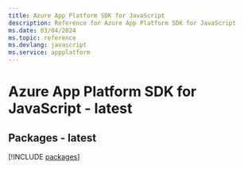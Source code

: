 ```yaml
---
title: Azure App Platform SDK for JavaScript
description: Reference for Azure App Platform SDK for JavaScript
ms.date: 03/04/2024
ms.topic: reference
ms.devlang: javascript
ms.service: appplatform
---
```

# Azure App Platform SDK for JavaScript - latest
## Packages - latest
[!INCLUDE [packages](app-platform-index.md)]